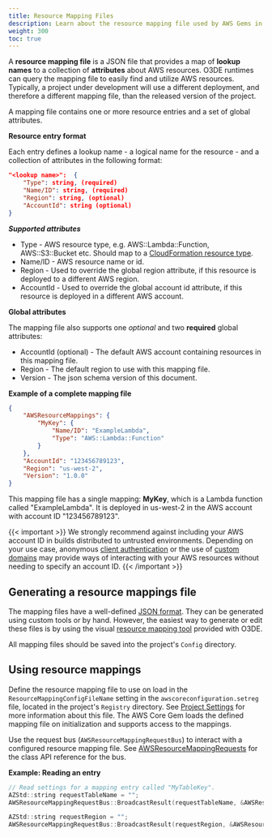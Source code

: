 ```yaml
---
title: Resource Mapping Files
description: Learn about the resource mapping file used by AWS Gems in the Open 3D Engine (O3DE).
weight: 300
toc: true
---
```


A **resource mapping file** is a JSON file that provides a map of **lookup names** to a collection of **attributes** about AWS resources. O3DE runtimes can query the mapping file to easily find and utilize AWS resources. Typically, a project under development will use a different deployment, and therefore a different mapping file, than the released version of the project.

A mapping file contains one or more resource entries and a set of global attributes.

**Resource entry format**

Each entry defines a lookup name - a logical name for the resource - and a collection of attributes in the following format:

```json
"<lookup name>":  {
    "Type": string, (required)
    "Name/ID": string, (required)
    "Region": string, (optional)
    "AccountId": string (optional)
}
```

***Supported attributes***
* Type - AWS resource type, e.g. AWS::Lambda::Function, AWS::S3::Bucket etc. Should map to a [CloudFormation resource type](https://docs.aws.amazon.com/AWSCloudFormation/latest/UserGuide/aws-template-resource-type-ref.html).
* Name/ID - AWS resource name or id.
* Region - Used to override the global region attribute, if this resource is deployed to a different AWS region.
* AccountId - Used to override the global account id attribute, if this resource is deployed in a different AWS account.

**Global attributes**

The mapping file also supports one _optional_ and two **required** global attributes:

* AccountId (optional) - The default AWS account containing resources in this mapping file.
* Region - The default region to use with this mapping file.
* Version - The json schema version of this document.

**Example of a complete mapping file**

```json
{
    "AWSResourceMappings": {
        "MyKey": {
            "Name/ID": "ExampleLambda",
            "Type": "AWS::Lambda::Function"
        }
    },
    "AccountId": "123456789123",
    "Region": "us-west-2",
    "Version": "1.0.0"
}
```

This mapping file has a single mapping: **MyKey**, which is a Lambda function called "ExampleLambda". It is deployed in us-west-2 in the AWS account with account ID "123456789123".

{{< important >}}
We strongly recommend against including your AWS account ID in builds distributed to untrusted environments. Depending on your use case, anonymous [client authentication](https://o3de.org/docs/user-guide/gems/reference/aws/aws-client-auth/) or the use of [custom domains](https://docs.aws.amazon.com/apigateway/latest/developerguide/how-to-custom-domains.html) may provide ways of interacting with your AWS resources without needing to specify an account ID.
{{< /important >}}

## Generating a resource mappings file

The mapping files have a well-defined [JSON format](/docs/user-guide/gems/reference/aws/aws-core/resource-mapping-schema/). They can be generated using custom tools or by hand. However, the easiest way to generate or edit these files is by using the visual [resource mapping tool](/docs/user-guide/gems/reference/aws/aws-core/resource-mapping-tool/) provided with O3DE.

All mapping files should be saved into the project's `Config` directory.

## Using resource mappings

Define the resource mapping file to use on load in the `ResourceMappingConfigFileName` setting in the `awscoreconfiguration.setreg` file, located in the project's `Registry` directory. See [Project Settings](./getting-started/#project-settings) for more information about this file. The AWS Core Gem loads the defined mapping file on initialization and supports access to the mappings.

Use the request bus (`AWSResourceMappingRequestBus`) to interact with a configured resource mapping file. See [AWSResourceMappingRequests](https://o3de.org/docs/api/gems/awscore/class_a_w_s_core_1_1_a_w_s_resource_mapping_requests.html) for the class API reference for the bus.

**Example: Reading an entry**

```cpp
// Read settings for a mapping entry called "MyTableKey".
AZStd::string requestTableName = "";
AWSResourceMappingRequestBus::BroadcastResult(requestTableName, &AWSResourceMappingRequests::GetResourceNameId, "MyTableKey");

AZStd::string requestRegion = "";
AWSResourceMappingRequestBus::BroadcastResult(requestRegion, &AWSResourceMappingRequests::GetResourceRegion, "MyTableKey");
```
